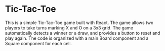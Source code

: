 # Tic-Tac-Toe
This is a simple Tic-Tac-Toe game built with React. The game allows two players to take turns marking X and O on a 3x3 grid. The game automatically detects a winner or a draw, and provides a button to reset and play again. The code is organized with a main Board component and a Square component for each cell.  
